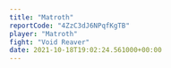 ```yaml
---
title: "Matroth"
reportCode: "4ZzC3dJ6NPqfKgTB"
player: "Matroth"
fight: "Void Reaver"
date: 2021-10-18T19:02:24.561000+00:00
---
```

